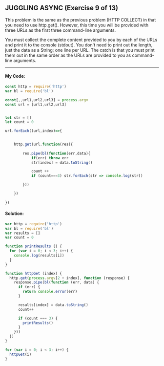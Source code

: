  ## JUGGLING ASYNC (Exercise 9 of 13)

  This problem is the same as the previous problem (HTTP COLLECT) in that
  you need to use http.get(). However, this time you will be provided with
  three URLs as the first three command-line arguments.

  You must collect the complete content provided to you by each of the URLs
  and print it to the console (stdout). You don't need to print out the
  length, just the data as a String; one line per URL. The catch is that you
  must print them out in the same order as the URLs are provided to you as
  command-line arguments.

----
 #### My Code:

```javascript
const http = require('http')
var bl = require('bl')

const[,,url1,url2,url3] = process.argv
const url = [url1,url2,url3]


let str = []
let count = 0

url.forEach((url,index)=>{

    
    http.get(url,function(res){
       
        res.pipe(bl(function(err,data){
            if(err) throw err
            str[index] = data.toString()

            count ++
            if (count===3) str.forEach(str => console.log(str))

        }))

    })
    
})
```


 #### Solution:

```javascript
var http = require('http')
var bl = require('bl')
var results = []
var count = 0

function printResults () {
  for (var i = 0; i < 3; i++) {
    console.log(results[i])
  }
}

function httpGet (index) {
  http.get(process.argv[2 + index], function (response) {
    response.pipe(bl(function (err, data) {
      if (err) {
        return console.error(err)
      }

      results[index] = data.toString()
      count++

      if (count === 3) {
        printResults()
      }
    }))
  })
}

for (var i = 0; i < 3; i++) {
  httpGet(i)
}
```

 <!-- ## Description of my code: -->